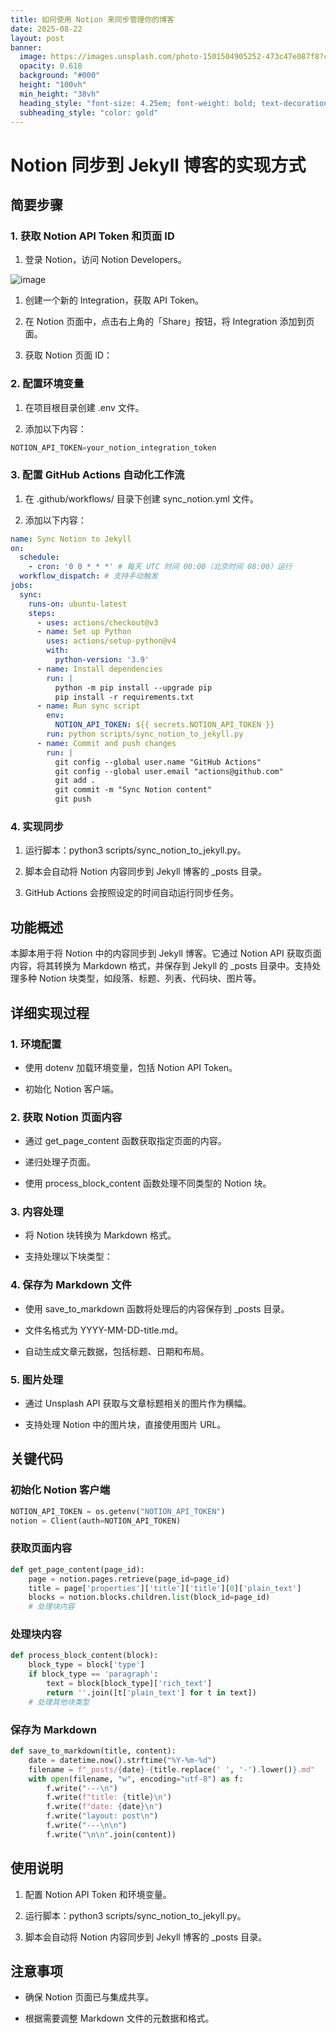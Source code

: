 ```yaml
---
title: 如何使用 Notion 来同步管理你的博客
date: 2025-08-22
layout: post
banner:
  image: https://images.unsplash.com/photo-1501504905252-473c47e087f8?crop=entropy&cs=tinysrgb&fit=max&fm=jpg&ixid=M3w2OTIwMzJ8MHwxfHJhbmRvbXx8fHx8fHx8fDE3NTU4NDQzNDV8&ixlib=rb-4.1.0&q=80&w=1080
  opacity: 0.618
  background: "#000"
  height: "100vh"
  min_height: "38vh"
  heading_style: "font-size: 4.25em; font-weight: bold; text-decoration: underline"
  subheading_style: "color: gold"
---
```


# Notion 同步到 Jekyll 博客的实现方式

## 简要步骤

### 1. 获取 Notion API Token 和页面 ID

1. 登录 Notion，访问 Notion Developers。

![image](https://prod-files-secure.s3.us-west-2.amazonaws.com/a7a0cc5a-89b9-4cda-8686-1fba0ca52f40/d19c1afe-dea5-4312-9333-786b0ba83054/image.png?X-Amz-Algorithm=AWS4-HMAC-SHA256&X-Amz-Content-Sha256=UNSIGNED-PAYLOAD&X-Amz-Credential=ASIAZI2LB466XPL6GZCW%2F20250822%2Fus-west-2%2Fs3%2Faws4_request&X-Amz-Date=20250822T063225Z&X-Amz-Expires=3600&X-Amz-Security-Token=IQoJb3JpZ2luX2VjELb%2F%2F%2F%2F%2F%2F%2F%2F%2F%2FwEaCXVzLXdlc3QtMiJIMEYCIQCP6u%2F%2FABDajaaMVupxuxDwISG6WyJjUOvaIXVmilSmUQIhAMa1yKvRCVjuLge4KzSHIQfi4XcaVRplsmxzluu4IcqDKogECP%2F%2F%2F%2F%2F%2F%2F%2F%2F%2F%2FwEQABoMNjM3NDIzMTgzODA1IgzPHAldwMyLxkqhfmcq3AN%2FZeAYLPGrm8DJk0kdpurqCbsLOZRoNn4XYNTD4QFhv8P5LSTrbyE9vfdATo8fg6jBqa7LtHAfQJswH8INDlpmfMmrWSKISXIMTZaQt0lH9YgB%2Frdvmci9ziubun50lBIVolFQ6irG9tMCwoSZbjqdWTb5oU7SRS7IbR%2BftTQ1LuXySb5jOZfrjurVOwngCzeN8W2Xo%2B2%2BKbUQ67A%2FjGQOHlvYBJ9WtHH%2BMQA7nYerQNmeCUmJKhiubywIOYe1isMFZ9ac3Bj7j95MCiFNiOX%2FxACKVI1p7ixREg%2FnrgUmwAeupfYOn7lB7wWeMDFl2bhSkAxAFGsoyG9lhpWf5DuznR1rvMfD0GHikcP%2BH5wRyjoCOOD%2BEUbYlJCRpByR2%2FLzkqMH2ZyNqxuG7BRHKcIK7yu74TQSdH6aLso2cdwqTtBh0ChWqo712Mp17xFMV588nDNCZIXjZK6rnJvGsfhGEF8OE5BUnDAxJoDlO4VDMr0b4QNfq%2B6pGSksygP8x7JZmnVhCe6KHUNS54Xz3Kna3V5xq9aWVhiwlFa17s926O%2FM90qkwry1yvMSoWdb%2FMUu2kJ4noxPajn%2F9flyLpR9qBbwMkfTD4K6LBYGob5eSNNQERwH8gzj%2BMuyDzCqh6DFBjqkAUh%2BoHetxRPhp%2FYiDbleNnq6WGAQR%2B%2Bhw2zkMfVmUZBusx3Kzvk6jSka2hB%2F5pwQRx5sJOrw34y0wMO5w%2BbJ7LWfWfD%2FYuUvdpkAXxkZ0jfgSQEEljr1LwxpZVq1Tb%2BHhWLvbzn2LEmSBsanPhaZi%2Bo69aK2%2FNZvIlT8qCQCxCELXH5muj1k2LMYwe%2BY9xHsJswSwLQoURUAQGLIQMxRgD%2BP231w&X-Amz-Signature=b3ddf4b372fa2911d511c0c558ae79cc9df133b4de502a901da7f8991b2d3bba&X-Amz-SignedHeaders=host&x-amz-checksum-mode=ENABLED&x-id=GetObject)

1. 创建一个新的 Integration，获取 API Token。

1. 在 Notion 页面中，点击右上角的「Share」按钮，将 Integration 添加到页面。

1. 获取 Notion 页面 ID：


### 2. 配置环境变量

1. 在项目根目录创建 .env 文件。

1. 添加以下内容：

```javascript
NOTION_API_TOKEN=your_notion_integration_token
```

### 3. 配置 GitHub Actions 自动化工作流

1. 在 .github/workflows/ 目录下创建 sync_notion.yml 文件。

1. 添加以下内容：

```yaml
name: Sync Notion to Jekyll
on:
  schedule:
    - cron: '0 0 * * *' # 每天 UTC 时间 00:00（北京时间 08:00）运行
  workflow_dispatch: # 支持手动触发
jobs:
  sync:
    runs-on: ubuntu-latest
    steps:
      - uses: actions/checkout@v3
      - name: Set up Python
        uses: actions/setup-python@v4
        with:
          python-version: '3.9'
      - name: Install dependencies
        run: |
          python -m pip install --upgrade pip
          pip install -r requirements.txt
      - name: Run sync script
        env:
          NOTION_API_TOKEN: ${{ secrets.NOTION_API_TOKEN }}
        run: python scripts/sync_notion_to_jekyll.py
      - name: Commit and push changes
        run: |
          git config --global user.name "GitHub Actions"
          git config --global user.email "actions@github.com"
          git add .
          git commit -m "Sync Notion content"
          git push
```

### 4. 实现同步

1. 运行脚本：python3 scripts/sync_notion_to_jekyll.py。

1. 脚本会自动将 Notion 内容同步到 Jekyll 博客的 _posts 目录。

1. GitHub Actions 会按照设定的时间自动运行同步任务。

## 功能概述

本脚本用于将 Notion 中的内容同步到 Jekyll 博客。它通过 Notion API 获取页面内容，将其转换为 Markdown 格式，并保存到 Jekyll 的 _posts 目录中。支持处理多种 Notion 块类型，如段落、标题、列表、代码块、图片等。

## 详细实现过程

### 1. 环境配置

- 使用 dotenv 加载环境变量，包括 Notion API Token。

- 初始化 Notion 客户端。

### 2. 获取 Notion 页面内容

- 通过 get_page_content 函数获取指定页面的内容。

- 递归处理子页面。

- 使用 process_block_content 函数处理不同类型的 Notion 块。

### 3. 内容处理

- 将 Notion 块转换为 Markdown 格式。

- 支持处理以下块类型：


### 4. 保存为 Markdown 文件

- 使用 save_to_markdown 函数将处理后的内容保存到 _posts 目录。

- 文件名格式为 YYYY-MM-DD-title.md。

- 自动生成文章元数据，包括标题、日期和布局。

### 5. 图片处理

- 通过 Unsplash API 获取与文章标题相关的图片作为横幅。

- 支持处理 Notion 中的图片块，直接使用图片 URL。

## 关键代码

### 初始化 Notion 客户端

```python
NOTION_API_TOKEN = os.getenv("NOTION_API_TOKEN")
notion = Client(auth=NOTION_API_TOKEN)
```

### 获取页面内容

```python
def get_page_content(page_id):
    page = notion.pages.retrieve(page_id=page_id)
    title = page['properties']['title']['title'][0]['plain_text']
    blocks = notion.blocks.children.list(block_id=page_id)
    # 处理块内容
```

### 处理块内容

```python
def process_block_content(block):
    block_type = block['type']
    if block_type == 'paragraph':
        text = block[block_type]['rich_text']
        return ''.join([t['plain_text'] for t in text])
    # 处理其他块类型
```

### 保存为 Markdown

```python
def save_to_markdown(title, content):
    date = datetime.now().strftime("%Y-%m-%d")
    filename = f"_posts/{date}-{title.replace(' ', '-').lower()}.md"
    with open(filename, "w", encoding="utf-8") as f:
        f.write("---\n")
        f.write(f"title: {title}\n")
        f.write(f"date: {date}\n")
        f.write("layout: post\n")
        f.write("---\n\n")
        f.write("\n\n".join(content))
```

## 使用说明

1. 配置 Notion API Token 和环境变量。

1. 运行脚本：python3 scripts/sync_notion_to_jekyll.py。

1. 脚本会自动将 Notion 内容同步到 Jekyll 博客的 _posts 目录。

## 注意事项

- 确保 Notion 页面已与集成共享。

- 根据需要调整 Markdown 文件的元数据和格式。